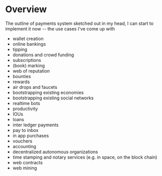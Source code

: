 # Overview

The outline of payments system sketched out in my head, I can start to implement it now -- the use cases I've come up with

* wallet creation
* online bankings
* tipping
* donations and crowd funding
* subscriptions
* \(book\) marking
* web of reputation
* bounties
* rewards
* air drops and faucets
* bootstrapping existing economies
* bootstrapping existing social networks
* realtime bots
* productivity
* IOUs
* loans
* inter ledger payments
* pay to inbox
* in app purchases
* vouchers
* accounting
* decentralized autonomous organizations
* time stamping and notary services \(e.g. in space, on the block chain\)
* web contracts
* web mining



